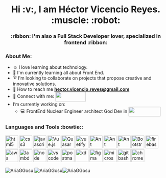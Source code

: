 
<h1 align="center">Hi :v:, I am Héctor Vicencio Reyes. :muscle: :robot:</h1> 
<h3 align="center">:ribbon: I'm also a Full Stack Developer lover, specialized in frontend :ribbon:</h3>

### About Me:

- :relaxed: I love learning about technology.
- :confetti_ball: I'm currently learning all about Front End.
- :curly_loop: I'm looking to collaborate on projects that propose creative and innovative solutions.  
- :speech_balloon: How to reach me **hector.vicencio.reyes@gmail.com**
- :link: Connect with me: <a href="https://www.linkedin.com/in/hector-vicencio-reyes-frontend-dev/" target="_blank"><img align="center" src="https://img.shields.io/badge/-LINKEDIN-0077B5?style=for-the-badge&logo=linkedin&logoColor=white" height="30" width="95"></a>
- I’m currently working on:
    - 💻 FrontEnd Nuclear Engineer architect God Dev in  <a href="https://www.m-risk.com/" target="_blank"><img align="center" src="https://www.m-risk.com/hs-fs/hubfs/img/logo-m-risk.png?width=1500&name=logo-m-risk.png" height="30" width="100"></a> 



<h3 align="left">Languages and Tools :bowtie::</h3>
    <p align="left">
      <img src="https://www.vectorlogo.zone/logos/w3_html5/w3_html5-icon.svg" alt="html5"width="40" height="40" margin-right="3px"/>   
      <img src="https://cdn1.iconfinder.com/data/icons/logotypes/32/badge-css-3-128.png" alt="css3" width="40" height="40" margin-right="3px"/>  
      <img src="https://upload.vectorlogo.zone/logos/javascript/images/239ec8a4-163e-4792-83b6-3f6d96911757.svg" alt="javascript" width="40" height="40" margin-right="3px"/>
      <img src="https://www.vectorlogo.zone/logos/vuejs/vuejs-icon.svg" alt="Vue.js" width="40" height="40" margin-right="3px"/>
      <img src="https://cdn.quasar.dev/logo/svg/quasar-logo.svg" alt="Quasar Framework" width="40" height="40" margin-right="3px"/>
      <img src="https://cdn.vuetifyjs.com/docs/images/logos/vuetify-logo-light-atom.svg" alt="vuetify" width="40" height="40" margin-right="3px"/>
      <img src="https://gw.alipayobjects.com/zos/rmsportal/KDpgvguMpGfqaHPjicRK.svg" alt="Ant" width="40" height="40" margin-right="3px"/>
      <img src="https://www.chartjs.org/img/chartjs-logo.svg" alt="Ant" width="40" height="40" margin-right="3px"/>
      <img src="https://www.vectorlogo.zone/logos/js_webpack/js_webpack-icon.svg" alt="Ant" width="40" height="40" margin-right="3px"/>
      <img src="https://www.vectorlogo.zone/logos/getbootstrap/getbootstrap-icon.svg" alt="Bootstrap" width="40" height="40" margin-right="3px"/>
      <img src="https://www.vectorlogo.zone/logos/firebase/firebase-icon.svg" alt="firebase" width="40" height="40" margin-right="3px"/>
      <img src="https://www.vectorlogo.zone/logos/amazon_aws/amazon_aws-icon.svg" alt="aws" width="40" height="40" margin-right="3px"/>
      <img src="https://www.vectorlogo.zone/logos/amazon_awslambda/amazon_awslambda-icon.svg" alt="lambda" width="40" height="40" margin-right="3px"/>
      <img src="https://www.vectorlogo.zone/logos/nodejs/nodejs-icon.svg" alt="node" width="40" height="40" margin-right="3px"/>
      <img src="https://www.vectorlogo.zone/logos/visualstudio_code/visualstudio_code-icon.svg" alt="vscode" width="40" height="40" margin-right="3px"/>
      <img src="https://www.vectorlogo.zone/logos/getpostman/getpostman-icon.svg" alt="postman" width="40" height="40" margin-right="3px"/>
      <img src="https://upload.wikimedia.org/wikipedia/commons/thumb/c/c2/Adobe_XD_CC_icon.svg/1200px-Adobe_XD_CC_icon.svg.png" alt="xd" width="40" height="40" margin-right="3px"/>
        <img src="https://www.vectorlogo.zone/logos/figma/figma-icon.svg" alt="figma" width="40" height="40" margin-right="3px"/>
  <img src="https://www.vectorlogo.zone/logos/microsoft/microsoft-icon.svg" alt="microsoft" width="40" height="40" margin-right="3px"/>
  <img src="https://avatars.githubusercontent.com/u/4571183?s=200&v=4" alt="gitbash" width="40" height="40" margin-right="3px"/>
  <img src="https://www.vectorlogo.zone/logos/google_chrome/google_chrome-icon.svg" alt="chrome" width="40" height="40" margin-right="3px"/>
  
</p>


<p><img align="center" src="https://github-readme-stats.vercel.app/api/top-langs?username=AriaGGosu&show_icons=true&locale=en&theme=tokyonight&langs_count=3" alt="AriaGGosu" />&nbsp;<img align="center" src="https://github-readme-stats.vercel.app/api?username=AriaGGosu&show_icons=true&locale=en&theme=tokyonight" alt="AriaGGosu" /><img align="center" src="https://github-readme-streak-stats.herokuapp.com/?user=AriaGGosu&theme=dark" alt="AriaGGosu" /></p>


<!--
**AriaGGosu/AriaGGosu** is a ✨ _special_ ✨ repository because its `README.md` (this file) appears on your GitHub profile.

Here are some ideas to get you started:

- 🔭 I’m currently working on ...
- 🌱 I’m currently learning ...
- 👯 I’m looking to collaborate on ...
- 🤔 I’m looking for help with ...
- 💬 Ask me about ...
- 📫 How to reach me: ...
- 😄 Pronouns: ...
- ⚡ Fun fact: ...
-->
